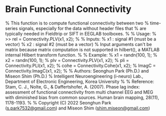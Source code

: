 # Brain Functional Connectivity

% This function is to compute functional connectivity between two
% time-series signals, especially for the data without header files that
% are typically needed in Fieldtrip or SIFT in EEGLAB toolboxes.
% 
% Usage:
%   >> rel = Connectivity.PLV(x1, x2);
%
% Inputs:
%   x1  : signal #1 (must be a vector)
%   x2  : signal #2 (must be a vector)
%   Input arguments can't be matrix because matrix computation is not supported in hilbert(), a MATLAB internal Hilbert transform function. 
% 
% Example:
%   x1 = randn(100, 1);
%   x2 = randn(100, 1);
%   plv = Connectivity.PLV(x1, x2);
%   pli = Connectivity.PLI(x1, x2);
%   cohe = Connectivity.Cohe(x1, x2);
%   ImagC = Connectivity.ImagC(x1, x2);
% 
% Authors: Seonghun Park (Ph.D.) and Miseon Shim (Ph.D.)
% Intelligent Neuroengineering (i-neuro) Lab., Department of Electronic Engineering, Korea University
%
% Reference: Stam, C. J., Nolte, G., & Daffertshofer, A. (2007). Phase lag index: assessment of functional connectivity from multi channel EEG and MEG with diminished bias from common sources. Human brain mapping, 28(11), 1178-1193. 
% 
% Copyright (C) 2022 Seonghun Park (s.park7532@gmail.com) and Miseon Shim (shim.miseon@gmail.com)
 
